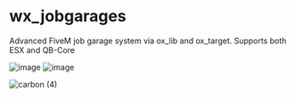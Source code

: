 # wx_jobgarages
Advanced FiveM job garage system via ox_lib and ox_target. Supports both ESX and QB-Core

![image](https://github.com/nwvh/wx_jobgarages/assets/76164598/aa275a1c-28f2-4538-ab12-76ba23bd0384)
![image](https://github.com/nwvh/wx_jobgarages/assets/76164598/9af7605d-2412-4342-9b25-7b92cba131ee)

![carbon (4)](https://github.com/nwvh/wx_jobgarages/assets/76164598/1b5d12f9-8032-4423-943c-41b6e83b53d7)
